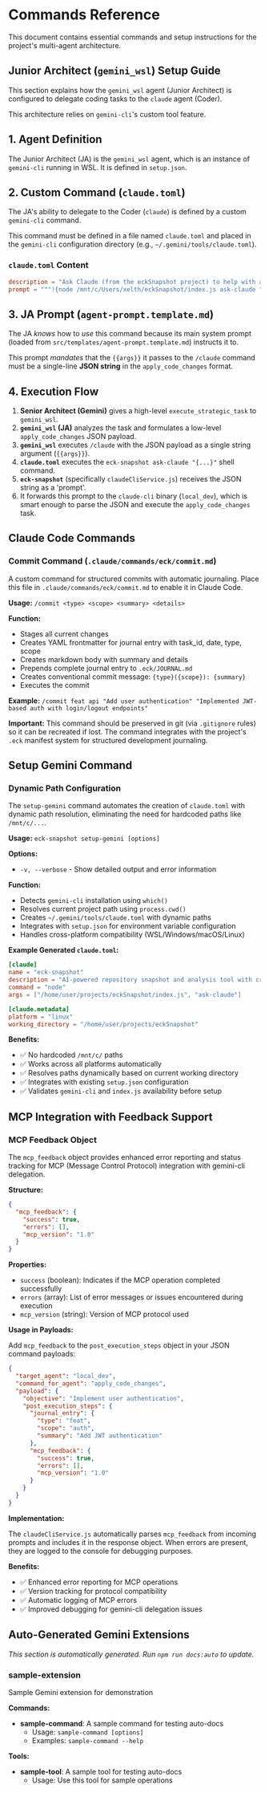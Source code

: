 # Commands Reference

This document contains essential commands and setup instructions for the project's multi-agent architecture.

## Junior Architect (`gemini_wsl`) Setup Guide

This section explains how the `gemini_wsl` agent (Junior Architect) is configured to delegate coding tasks to the `claude` agent (Coder).

This architecture relies on `gemini-cli`'s custom tool feature.

## 1. Agent Definition

The Junior Architect (JA) is the `gemini_wsl` agent, which is an instance of `gemini-cli` running in WSL. It is defined in `setup.json`.

## 2. Custom Command (`claude.toml`)

The JA's ability to delegate to the Coder (`claude`) is defined by a custom `gemini-cli` command.

This command must be defined in a file named `claude.toml` and placed in the `gemini-cli` configuration directory (e.g., `~/.gemini/tools/claude.toml`).

### `claude.toml` Content

```toml
description = "Ask Claude (from the eckSnapshot project) to help with a task."
prompt = """!{node /mnt/c/Users/xelth/eckSnapshot/index.js ask-claude "{{args}}"}"""
```

## 3. JA Prompt (`agent-prompt.template.md`)

The JA *knows* how to *use* this command because its main system prompt (loaded from `src/templates/agent-prompt.template.md`) instructs it to.

This prompt *mandates* that the `{{args}}` it passes to the `/claude` command must be a single-line **JSON string** in the `apply_code_changes` format.

## 4. Execution Flow

1.  **Senior Architect (Gemini)** gives a high-level `execute_strategic_task` to `gemini_wsl`.
2.  **`gemini_wsl` (JA)** analyzes the task and formulates a low-level `apply_code_changes` JSON payload.
3.  **`gemini_wsl`** executes `/claude` with the JSON payload as a single string argument (`{{args}}`).
4.  **`claude.toml`** executes the `eck-snapshot ask-claude "{...}"` shell command.
5.  **`eck-snapshot`** (specifically `claudeCliService.js`) receives the JSON string as a 'prompt'.
6.  It forwards this prompt to the `claude-cli` binary (`local_dev`), which is smart enough to parse the JSON and execute the `apply_code_changes` task.

## Claude Code Commands

### Commit Command (`.claude/commands/eck/commit.md`)

A custom command for structured commits with automatic journaling. Place this file in `.claude/commands/eck/commit.md` to enable it in Claude Code.

**Usage:** `/commit <type> <scope> <summary> <details>`

**Function:**
- Stages all current changes
- Creates YAML frontmatter for journal entry with task_id, date, type, scope
- Creates markdown body with summary and details
- Prepends complete journal entry to `.eck/JOURNAL.md`
- Creates conventional commit message: `{type}({scope}): {summary}`
- Executes the commit

**Example:** `/commit feat api "Add user authentication" "Implemented JWT-based auth with login/logout endpoints"`

**Important:** This command should be preserved in git (via `.gitignore` rules) so it can be recreated if lost. The command integrates with the project's `.eck` manifest system for structured development journaling.

## Setup Gemini Command

### Dynamic Path Configuration

The `setup-gemini` command automates the creation of `claude.toml` with dynamic path resolution, eliminating the need for hardcoded paths like `/mnt/c/...`.

**Usage:** `eck-snapshot setup-gemini [options]`

**Options:**
- `-v, --verbose` - Show detailed output and error information

**Function:**
- Detects `gemini-cli` installation using `which()`
- Resolves current project path using `process.cwd()`
- Creates `~/.gemini/tools/claude.toml` with dynamic paths
- Integrates with `setup.json` for environment variable configuration
- Handles cross-platform compatibility (WSL/Windows/macOS/Linux)

**Example Generated `claude.toml`:**
```toml
[claude]
name = "eck-snapshot"
description = "AI-powered repository snapshot and analysis tool with cross-platform support"
command = "node"
args = ["/home/user/projects/eckSnapshot/index.js", "ask-claude"]

[claude.metadata]
platform = "linux"
working_directory = "/home/user/projects/eckSnapshot"
```

**Benefits:**
- ✅ No hardcoded `/mnt/c/` paths
- ✅ Works across all platforms automatically
- ✅ Resolves paths dynamically based on current working directory
- ✅ Integrates with existing `setup.json` configuration
- ✅ Validates `gemini-cli` and `index.js` availability before setup

## MCP Integration with Feedback Support

### MCP Feedback Object

The `mcp_feedback` object provides enhanced error reporting and status tracking for MCP (Message Control Protocol) integration with gemini-cli delegation.

**Structure:**
```json
{
  "mcp_feedback": {
    "success": true,
    "errors": [],
    "mcp_version": "1.0"
  }
}
```

**Properties:**
- `success` (boolean): Indicates if the MCP operation completed successfully
- `errors` (array): List of error messages or issues encountered during execution
- `mcp_version` (string): Version of MCP protocol used

**Usage in Payloads:**

Add `mcp_feedback` to the `post_execution_steps` object in your JSON command payloads:

```json
{
  "target_agent": "local_dev",
  "command_for_agent": "apply_code_changes",
  "payload": {
    "objective": "Implement user authentication",
    "post_execution_steps": {
      "journal_entry": {
        "type": "feat",
        "scope": "auth",
        "summary": "Add JWT authentication"
      },
      "mcp_feedback": {
        "success": true,
        "errors": [],
        "mcp_version": "1.0"
      }
    }
  }
}
```

**Implementation:**

The `claudeCliService.js` automatically parses `mcp_feedback` from incoming prompts and includes it in the response object. When errors are present, they are logged to the console for debugging purposes.

**Benefits:**
- ✅ Enhanced error reporting for MCP operations
- ✅ Version tracking for protocol compatibility
- ✅ Automatic logging of MCP errors
- ✅ Improved debugging for gemini-cli delegation issues

## Auto-Generated Gemini Extensions

*This section is automatically generated. Run `npm run docs:auto` to update.*

### sample-extension

Sample Gemini extension for demonstration

**Commands:**

- **sample-command**: A sample command for testing auto-docs
  - Usage: `sample-command [options]`
  - Examples: `sample-command --help`

**Tools:**

- **sample-tool**: A sample tool for testing auto-docs
  - Usage: Use this tool for sample operations

